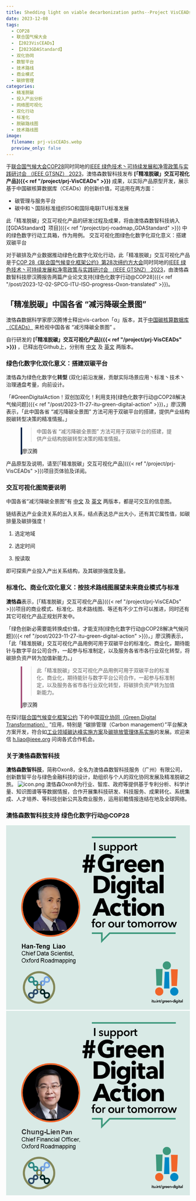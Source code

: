 ```yaml
---
title: Shedding light on viable decarbonization paths--Project VisCEADs presented at IEEE GTSNZ [To be translated]
date: 2023-12-08
tags:
  - COP28
  - 联合国气候大会
  - 【2023VisCEADs】
  - 【2023GDAStandard】
  - 双化协同
  - 数智平台
  - 技术路线
  - 商业模式
  - 碳排管理
categories:
  - 精准脱碳
  - 投入产出分析
  - 网络图可视化
  - 双化行动
  - 标准化
  - 脱碳路线图
  - 技术路线图
image:
  filename: prj-visCEADs.webp
  preview_only: false
---
```


于[联合国气候大会COP28](https://www.cop28.com/)同时同地的[IEEE 绿色技术丶可持续发展和净零政策与实践研讨会 （IEEE GTSNZ） 2023](https://gtsnz.org/)，澳恪森数智科技发布 **[「精准脱碳」交互可视化产品]({{< ref "/project/prj-VisCEADs" >}})** 成果，以实际产品原型开发，展示基于中国碳核算数据库（CEADs）的创新价值，可运用在两方面：

* 碳管理与服务平台
* 碳中和丶国际标准组织ISO和国际电联ITU标准发展

此「精准脱碳」交互可视化产品的研发过程及成果，将由澳恪森数智科技纳入[【GDAStandard】项目]({{< ref "/project/prj-roadmap_GDAStandard" >}})
中的绿色数字行动工具箱，作为用例。
交互可视化图绿色化数字化双化意义：搭建双碳平台

<!--more-->

对于碳排及产业数据推动绿色化数字化双化行动，此「精准脱碳」交互可视化产品是于[COP 28《联合国气候变化框架公约》第28次缔约方大会](https://www.mee.gov.cn/xxgk/hjyw/202311/t20231101_1044710.shtml)同时同地的[IEEE 绿色技术丶可持续发展和净零政策与实践研讨会 （IEEE GTSNZ） 2023](https://gtsnz.org/)，由澳恪森数智科技廖汉腾报告两篇产业论文支持[绿色化数字行动@COP28]({{< ref "/post/2023-12-02-SPCG-ITU-ISO-progress-Oxon-translated" >}})。

## 「精准脱碳」中国各省 “减污降碳全景图”

澳恪森数据科学家廖汉腾博士释出vis-carbon「α」版本，其于[中国碳核算数据库（CEADs）](https://www.ceads.net.cn/)
来检视中国各省 “减污降碳全景图” 。

自行研发的
**[「精准脱碳」交互可视化产品]({{< ref "/project/prj-VisCEADs" >}})** ，已释出在Github上，分别有 [中文](/visualization/prj-visCEADs/index.zh.html)  及 [英文](/visualization/prj-visCEADs/index.en.html) 两版本。

### 绿色化数字化双化意义：搭建双碳平台

澳恪森为<span class="highlight-container highlight-green"><span class="highlight">绿色化</span></span><span class="highlight-container highlight-yellow"><span class="highlight">数字化</span></span>**转型** 
(双化)前沿发展，贡献实际场景应用丶标准丶技术丶治理通盘考量，向前设计。

「#GreenDigitalAction！双创加双化！利用支持[绿色化数字行动@COP28解决气候问题]({{< ref "/post/2023-11-27-itu-green-digital-action" >}})，」廖汉腾表示，「此中国各省 “减污降碳全景图” 方法可用于双碳平台的搭建，提供产业结构脱碳转型决策的精准情报。」

<figure class="bg-white p-3 rounded mb-0" style="border-left: .25rem solid #002147;">
            <blockquote class="blockquote pb-2">
              <p>
                中国各省 “减污降碳全景图” 方法可用于双碳平台的搭建，提供产业结构脱碳转型决策的精准情报。
              </p>
            </blockquote>
            <figcaption class="blockquote-footer mb-0 font-italic">
              廖汉腾
            </figcaption>
 </figure>


产品原型及说明，请至[「精准脱碳」交互可视化产品]({{< ref "/project/prj-VisCEADs" >}})项目页体验及详阅。

### 交互可视化图简要说明

中国各省“减污降碳全景图”有 [中文](/visualization/prj-visCEADs/index.zh.html)  及 [英文](/visualization/prj-visCEADs/index.en.html) 两版本，都是可交互的信息图。

链结表达产业金流关系的出入关系，结点表达总产出大小，还有其它属性值，如碳排量及碳排强度！

1. 选定地域

2. 选定时间

3. 按读取

即可探索产业投入产出关系结构，及其碳排强度及量。

### 标准化、商业化双化意义：按技术路线图展望未来商业模式与标准

**澳恪森**表示，[「精准脱碳」交互可视化产品]({{< ref "/project/prj-VisCEADs" >}})项目的商业模式、标准化、技术路线图、等还有不少工作可以推进，同时还有其它可视化产品正规划开发中。

「绿色创新必需要能转换成价值，才能支持[绿色化数字行动@COP28解决气候问题]({{< ref "/post/2023-11-27-itu-green-digital-action" >}})，」廖汉腾表示，「此「精准脱碳」交互可视化产品用例可用于双碳平台的标准化、商业化，期待能针与数字平台公司合作，一起参与标准制定，以及服务各省市各行业双化转型，将碳排负资产转为加值新能力。」

<figure class="bg-white p-3 rounded mb-0" style="border-left: .25rem solid #a34e78;">
            <blockquote class="blockquote pb-2">
              <p>
                此「精准脱碳」交互可视化产品用例可用于双碳平台的标准化、商业化，期待能针与数字平台公司合作，一起参与标准制定，以及服务各省市各行业双化转型，将碳排负资产转为加值新能力。
              </p>
            </blockquote>
            <figcaption class="blockquote-footer mb-0 font-italic">
              廖汉腾
            </figcaption>
 </figure>

在探讨[联合国气候变化框架公约](https://unfccc.int/sites/default/files/convchin.pdf)
下的中国[双化协同（Green Digital Transformation）](https://m.gmw.cn/2023-02/26/content_1303295710.htm)
”应用，特别是 “碳排管理（Carbon management）”平台解决方案开发，符合如[工业领域碳达峰实施方案](https://www.gov.cn/gongbao/content/2022/content_5717004.htm)及[碳排放管理体系实施](http://bzh.scjgj.beijing.gov.cn/bzh/apifile/file/2021/20210325/f4451779-29b3-491d-ac72-cfe29b5f53b2.PDF)的发展。欢迎来信 h.liao@ieee.org 问询各式合作机会。

### 关于澳恪森数智科技

**澳恪森数智科技**，简称Oxon8，全名为澳恪森数智科技服务（广州）有限公司，创新数智平台与绿色金融科技的设计，助组织与个人的双化协同发展及精准脱碳之旅。
![icon.png](icon.png)
澳恪森Oxon8为行业、智库、政府等提供基于专利分析、科学计量、知识图谱等等数据情报，合作开展集科技研发、科技服务、成果转化、系统集成、人才培养、等科技创新公共及商业服务，运用前瞻情报连结在地及全球网络。

### 澳恪森数智科技支持 绿色化数字行动@COP28

![HTL-GreenDigitalAction.png](HTL-GreenDigitalAction.png)
![CLP-GreenDigitalAction.png](CLP-GreenDigitalAction.png)